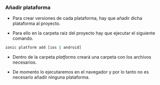 ### Añadir plataforma

- Para crear versiones de cada plataforma, hay que añadir dicha plataforma al proyecto.

- Para ello en la carpeta raiz del proyecto hay que ejecutar el siguiente comando.

```bash
ionic platform add [ios | android]

```
- Dentro de la carpeta *platforms* creará una carpeta con los archivos necesarios.

- De momento lo ejecutaremos en el navegador y por lo tanto no es necesario añadir ninguna plataforma.
